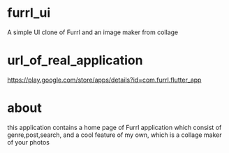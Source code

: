 # furrl_ui
A simple UI clone of Furrl and an image maker from collage

# url_of_real_application
https://play.google.com/store/apps/details?id=com.furrl.flutter_app


# about
this application contains a home page of Furrl application which consist of genre,post,search, and a cool feature of my own,
which is a collage maker of your photos